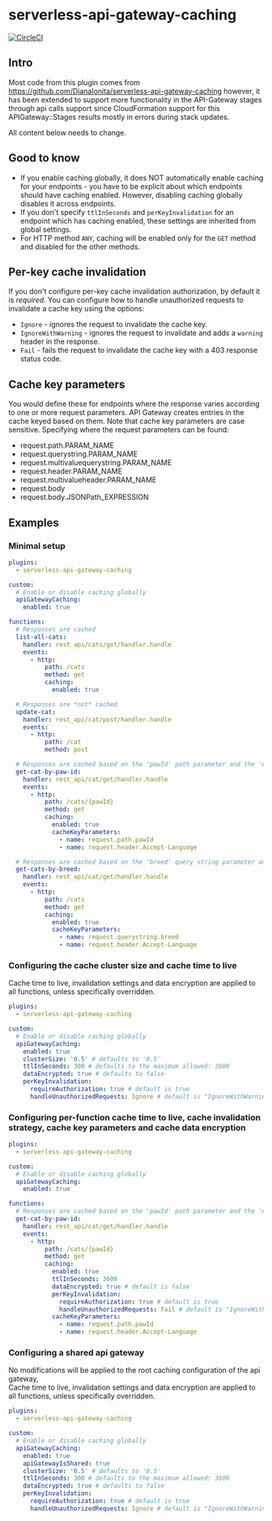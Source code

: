 # serverless-api-gateway-caching

[![CircleCI](https://circleci.com/gh/DianaIonita/serverless-api-gateway-caching.svg?style=svg)](https://circleci.com/gh/DianaIonita/serverless-api-gateway-caching)


## Intro
Most code from this plugin comes from https://github.com/DianaIonita/serverless-api-gateway-caching however, it has been extended to support more functionality in the API-Gateway stages through api calls support since CloudFormation support for this APIGateway::Stages results mostly in errors during stack updates.


All content below needs to change.

## Good to know
* If you enable caching globally, it does NOT automatically enable caching for your endpoints - you have to be explicit about which endpoints should have caching enabled.
However, disabling caching globally disables it across endpoints.
* If you don't specify `ttlInSeconds` and `perKeyInvalidation` for an endpoint which has caching enabled, these settings are inherited from global settings.
* For HTTP method `ANY`, caching will be enabled only for the `GET` method and disabled for the other methods.

## Per-key cache invalidation
If you don't configure per-key cache invalidation authorization, by default it is *required*.
You can configure how to handle unauthorized requests to invalidate a cache key using the options:
* `Ignore` - ignores the request to invalidate the cache key.
* `IgnoreWithWarning` - ignores the request to invalidate and adds a `warning` header in the response.
* `Fail` - fails the request to invalidate the cache key with a 403 response status code.

## Cache key parameters
You would define these for endpoints where the response varies according to one or more request parameters. API Gateway creates entries in the cache keyed based on them. Note that cache key parameters are case sensitive.
Specifying where the request parameters can be found:
- request.path.PARAM_NAME
- request.querystring.PARAM_NAME
- request.multivaluequerystring.PARAM_NAME
- request.header.PARAM_NAME
- request.multivalueheader.PARAM_NAME
- request.body
- request.body.JSONPath_EXPRESSION

## Examples

### Minimal setup

```yml
plugins:
  - serverless-api-gateway-caching

custom:
  # Enable or disable caching globally
  apiGatewayCaching:
    enabled: true

functions:
  # Responses are cached
  list-all-cats:
    handler: rest_api/cats/get/handler.handle
    events:
      - http:
          path: /cats
          method: get
          caching:
            enabled: true

  # Responses are *not* cached
  update-cat:
    handler: rest_api/cat/post/handler.handle
    events:
      - http:
          path: /cat
          method: post

  # Responses are cached based on the 'pawId' path parameter and the 'Accept-Language' header
  get-cat-by-paw-id:
    handler: rest_api/cat/get/handler.handle
    events:
      - http:
          path: /cats/{pawId}
          method: get
          caching:
            enabled: true
            cacheKeyParameters:
              - name: request.path.pawId
              - name: request.header.Accept-Language

  # Responses are cached based on the 'breed' query string parameter and the 'Accept-Language' header
  get-cats-by-breed:
    handler: rest_api/cat/get/handler.handle
    events:
      - http:
          path: /cats
          method: get
          caching:
            enabled: true
            cacheKeyParameters:
              - name: request.querystring.breed
              - name: request.header.Accept-Language
```

### Configuring the cache cluster size and cache time to live
Cache time to live, invalidation settings and data encryption are applied to all functions, unless specifically overridden.

```yml
plugins:
  - serverless-api-gateway-caching

custom:
  # Enable or disable caching globally
  apiGatewayCaching:
    enabled: true
    clusterSize: '0.5' # defaults to '0.5'
    ttlInSeconds: 300 # defaults to the maximum allowed: 3600
    dataEncrypted: true # defaults to false
    perKeyInvalidation:
      requireAuthorization: true # default is true
      handleUnauthorizedRequests: Ignore # default is "IgnoreWithWarning"

```

### Configuring per-function cache time to live, cache invalidation strategy, cache key parameters and cache data encryption

```yml
plugins:
  - serverless-api-gateway-caching

custom:
  # Enable or disable caching globally
  apiGatewayCaching:
    enabled: true

functions:
  # Responses are cached based on the 'pawId' path parameter and the 'Accept-Language' header
  get-cat-by-paw-id:
    handler: rest_api/cat/get/handler.handle
    events:
      - http:
          path: /cats/{pawId}
          method: get
          caching:
            enabled: true
            ttlInSeconds: 3600
            dataEncrypted: true # default is false
            perKeyInvalidation:
              requireAuthorization: true # default is true
              handleUnauthorizedRequests: Fail # default is "IgnoreWithWarning"
            cacheKeyParameters:
              - name: request.path.pawId
              - name: request.header.Accept-Language
```


### Configuring a shared api gateway
No modifications will be applied to the root caching configuration of the api gateway,  
Cache time to live, invalidation settings and data encryption are applied to all functions, unless specifically overridden.

```yml
plugins:
  - serverless-api-gateway-caching

custom:
  # Enable or disable caching globally
  apiGatewayCaching:
    enabled: true
    apiGatewayIsShared: true
    clusterSize: '0.5' # defaults to '0.5'
    ttlInSeconds: 300 # defaults to the maximum allowed: 3600
    dataEncrypted: true # defaults to false
    perKeyInvalidation:
      requireAuthorization: true # default is true
      handleUnauthorizedRequests: Ignore # default is "IgnoreWithWarning"

```
